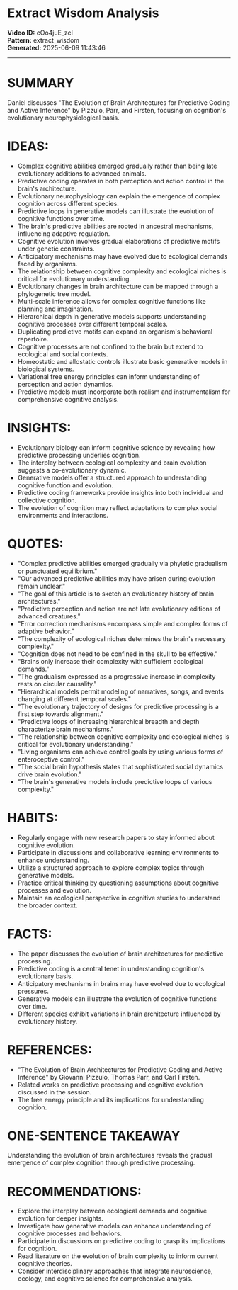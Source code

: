 # Extract Wisdom Analysis

**Video ID:** cOo4juE_zcI  
**Pattern:** extract_wisdom  
**Generated:** 2025-06-09 11:43:46  

---

# SUMMARY
Daniel discusses "The Evolution of Brain Architectures for Predictive Coding and Active Inference" by Pizzulo, Parr, and Firsten, focusing on cognition's evolutionary neurophysiological basis.

# IDEAS:
- Complex cognitive abilities emerged gradually rather than being late evolutionary additions to advanced animals.
- Predictive coding operates in both perception and action control in the brain's architecture.
- Evolutionary neurophysiology can explain the emergence of complex cognition across different species.
- Predictive loops in generative models can illustrate the evolution of cognitive functions over time.
- The brain's predictive abilities are rooted in ancestral mechanisms, influencing adaptive regulation.
- Cognitive evolution involves gradual elaborations of predictive motifs under genetic constraints.
- Anticipatory mechanisms may have evolved due to ecological demands faced by organisms.
- The relationship between cognitive complexity and ecological niches is critical for evolutionary understanding.
- Evolutionary changes in brain architecture can be mapped through a phylogenetic tree model.
- Multi-scale inference allows for complex cognitive functions like planning and imagination.
- Hierarchical depth in generative models supports understanding cognitive processes over different temporal scales.
- Duplicating predictive motifs can expand an organism's behavioral repertoire.
- Cognitive processes are not confined to the brain but extend to ecological and social contexts.
- Homeostatic and allostatic controls illustrate basic generative models in biological systems.
- Variational free energy principles can inform understanding of perception and action dynamics.
- Predictive models must incorporate both realism and instrumentalism for comprehensive cognitive analysis.

# INSIGHTS:
- Evolutionary biology can inform cognitive science by revealing how predictive processing underlies cognition.
- The interplay between ecological complexity and brain evolution suggests a co-evolutionary dynamic.
- Generative models offer a structured approach to understanding cognitive function and evolution.
- Predictive coding frameworks provide insights into both individual and collective cognition.
- The evolution of cognition may reflect adaptations to complex social environments and interactions.

# QUOTES:
- "Complex predictive abilities emerged gradually via phyletic gradualism or punctuated equilibrium."
- "Our advanced predictive abilities may have arisen during evolution remain unclear."
- "The goal of this article is to sketch an evolutionary history of brain architectures."
- "Predictive perception and action are not late evolutionary editions of advanced creatures."
- "Error correction mechanisms encompass simple and complex forms of adaptive behavior."
- "The complexity of ecological niches determines the brain's necessary complexity."
- "Cognition does not need to be confined in the skull to be effective."
- "Brains only increase their complexity with sufficient ecological demands."
- "The gradualism expressed as a progressive increase in complexity rests on circular causality."
- "Hierarchical models permit modeling of narratives, songs, and events changing at different temporal scales."
- "The evolutionary trajectory of designs for predictive processing is a first step towards alignment."
- "Predictive loops of increasing hierarchical breadth and depth characterize brain mechanisms."
- "The relationship between cognitive complexity and ecological niches is critical for evolutionary understanding."
- "Living organisms can achieve control goals by using various forms of enteroceptive control."
- "The social brain hypothesis states that sophisticated social dynamics drive brain evolution."
- "The brain's generative models include predictive loops of various complexity."

# HABITS:
- Regularly engage with new research papers to stay informed about cognitive evolution.
- Participate in discussions and collaborative learning environments to enhance understanding.
- Utilize a structured approach to explore complex topics through generative models.
- Practice critical thinking by questioning assumptions about cognitive processes and evolution.
- Maintain an ecological perspective in cognitive studies to understand the broader context.

# FACTS:
- The paper discusses the evolution of brain architectures for predictive processing.
- Predictive coding is a central tenet in understanding cognition's evolutionary basis.
- Anticipatory mechanisms in brains may have evolved due to ecological pressures.
- Generative models can illustrate the evolution of cognitive functions over time.
- Different species exhibit variations in brain architecture influenced by evolutionary history.

# REFERENCES:
- "The Evolution of Brain Architectures for Predictive Coding and Active Inference" by Giovanni Pizzulo, Thomas Parr, and Carl Firsten.
- Related works on predictive processing and cognitive evolution discussed in the session.
- The free energy principle and its implications for understanding cognition.

# ONE-SENTENCE TAKEAWAY
Understanding the evolution of brain architectures reveals the gradual emergence of complex cognition through predictive processing.

# RECOMMENDATIONS:
- Explore the interplay between ecological demands and cognitive evolution for deeper insights.
- Investigate how generative models can enhance understanding of cognitive processes and behaviors.
- Participate in discussions on predictive coding to grasp its implications for cognition.
- Read literature on the evolution of brain complexity to inform current cognitive theories.
- Consider interdisciplinary approaches that integrate neuroscience, ecology, and cognitive science for comprehensive analysis.